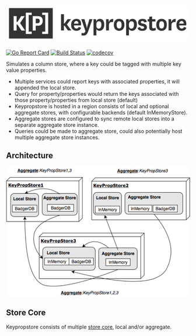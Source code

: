 ![](logo.png)
------
[![Go Report Card](https://goreportcard.com/badge/github.com/awesomenix/keypropstore)](https://goreportcard.com/report/github.com/awesomenix/keypropstore) [![Build Status](https://travis-ci.org/awesomenix/keypropstore.svg?branch=master)](https://travis-ci.org/awesomenix/keypropstore) [![codecov](https://codecov.io/gh/awesomenix/keypropstore/branch/master/graph/badge.svg)](https://codecov.io/gh/awesomenix/keypropstore)

Simulates a column store, where a key could be tagged with multiple key value properties.

- Multiple services could report keys with associated properties, it will appended the local store.
- Query for property/properties would return the keys associated with those property/properties from local store (default)
- Keypropstore is hosted in a region consists of local and optional aggregate stores, with configurable backends (default InMemoryStore).
- Aggregate stores are configured to sync remote local stores into a separate aggregate store instance.
- Queries could be made to aggregate store, could also potentially host multiple aggregate store instances.

## Architecture

![Architecture](architecture.png)

## Store Core

Keypropstore consists of multiple [store core](docs/CORE.md), local and/or aggregate.
